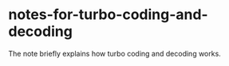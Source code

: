 # notes-for-turbo-coding-and-decoding
The note briefly explains how turbo coding and decoding works.

